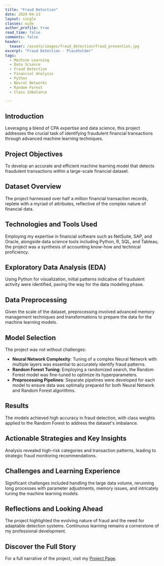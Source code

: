 ```yaml
---
title: "Fraud Detection"
date: 2024-04-23
layout: single
classes: wide
author_profile: true
read_time: false
comments: false
header:
  teaser: /assets/images/fraud_detection/fraud_prevention.jpg
excerpt: "Fraud Detection - Placeholder"
tags:
  - Machine Learning
  - Data Science
  - Fraud Detection
  - Financial Analysis
  - Python
  - Neural Networks
  - Random Forest
  - Class Imbalance

---
```


## Introduction
Leveraging a blend of CPA expertise and data science, this project addresses the crucial task of identifying fraudulent financial transactions through advanced machine learning techniques.

## Project Objectives
To develop an accurate and efficient machine learning model that detects fraudulent transactions within a large-scale financial dataset.

## Dataset Overview
The project harnessed over half a million financial transaction records, replete with a myriad of attributes, reflective of the complex nature of financial data.

## Technologies and Tools Used
Employing my expertise in financial software such as NetSuite, SAP, and Oracle, alongside data science tools including Python, R, SQL, and Tableau, the project was a synthesis of accounting know-how and technical proficiency.

## Exploratory Data Analysis (EDA)
Using Python for visualization, initial patterns indicative of fraudulent activity were identified, paving the way for the data modeling phase.

## Data Preprocessing
Given the scale of the dataset, preprocessing involved advanced memory management techniques and transformations to prepare the data for the machine learning models.

## Model Selection
The project was not without challenges:

- **Neural Network Complexity**: Tuning of a complex Neural Network with multiple layers was essential to accurately identify fraud patterns.
- **Random Forest Tuning**: Employing a randomized search, the Random Forest model was fine-tuned to optimize its hyperparameters.
- **Preprocessing Pipelines**: Separate pipelines were developed for each model to ensure data was optimally prepared for both Neural Network and Random Forest algorithms.

## Results
The models achieved high accuracy in fraud detection, with class weights applied to the Random Forest to address the dataset's imbalance.

## Actionable Strategies and Key Insights
Analysis revealed high-risk categories and transaction patterns, leading to strategic fraud monitoring recommendations.

## Challenges and Learning Experience
Significant challenges included handling the large data volume, rerunning long processes with parameter adjustments, memory issues, and intricately tuning the machine learning models.

## Reflections and Looking Ahead
The project highlighted the evolving nature of fraud and the need for adaptable detection systems. Continuous learning remains a cornerstone of my professional development.

## Discover the Full Story
For a full narrative of the project, visit my [Project Page](#).

